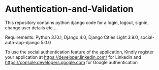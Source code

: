 # Authentication-and-Validation
This repository contains python django code for a login, logout, signin, change user details etc....

Requirements:
Python 3.10.1,
Django  4.0,
Django Cities Light 3.9.0,
social-auth-app-django 5.0.0

To use the social authentication feature of the application, Kindly register your application at https://developer.linkedin.com/ for Linkedin and https://console.developers.google.com for Google authentication
